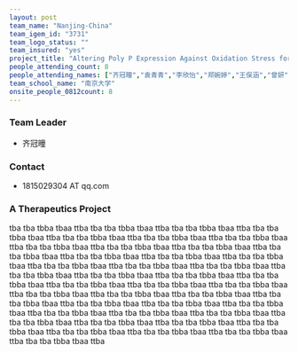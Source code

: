 ```yaml
---
layout: post
team_name: "Nanjing-China"
team_igem_id: "3731"
team_logo_status: ""
team_insured: "yes"
project_title: "Altering Poly P Expression Against Oxidation Stress for the Modulation of Gut Microbiome"
people_attending_count: 8
people_attending_names: ["齐冠曈","袁青青","李欣怡","郑婉婷","王俣涵","曾妍","胡鑫娜","赵嫣然"]
team_school_name: "南京大学"
onsite_people_0812count: 8
---
```



### Team Leader
* 齐冠曈

### Contact
* 1815029304 AT qq.com

### A Therapeutics Project

tba tba tbba tbaa ttba tba tba tbba tbaa ttba tba tba tbba tbaa ttba tba tba tbba tbaa ttba tba tba tbba tbaa ttba tba tba tbba tbaa ttba tba tba tbba tbaa ttba tba tba tbba tbaa ttba tba tba tbba tbaa ttba tba tba tbba tbaa ttba tba tba tbba tbaa ttba tba tba tbba tbaa ttba tba tba tbba tbaa ttba tba tba tbba tbaa ttba tba tba tbba tbaa ttba tba tba tbba tbaa ttba tba tba tbba tbaa ttba tba tba tbba tbaa ttba tba tba tbba tbaa ttba tba tba tbba tbaa ttba tba tba tbba tbaa ttba tba tba tbba tbaa ttba tba tba tbba tbaa ttba tba tba tbba tbaa ttba tba tba tbba tbaa ttba tba tba tbba tbaa ttba tba tba tbba tbaa ttba tba tba tbba tbaa ttba tba tba tbba tbaa ttba tba tba tbba tbaa ttba tba tba tbba tbaa ttba tba tba tbba tbaa ttba tba tba tbba tbaa ttba tba tba tbba tbaa ttba tba tba tbba tbaa ttba tba tba tbba tbaa ttba tba tba tbba tbaa ttba tba tba tbba tbaa ttba tba tba tbba tbaa ttba tba tba tbba tbaa ttba tba tba tbba tbaa ttba tba tba tbba tbaa ttba 
